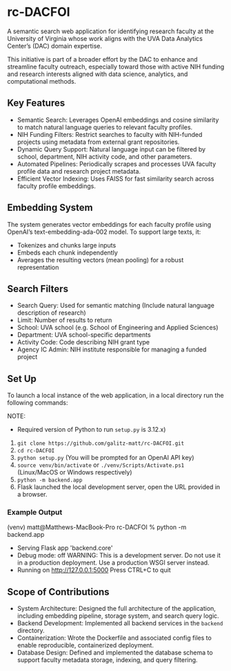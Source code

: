 # rc-DACFOI

A semantic search web application for identifying research faculty at the University of Virginia whose work aligns with the UVA Data Analytics Center’s (DAC) domain expertise.

This initiative is part of a broader effort by the DAC to enhance and streamline faculty outreach, especially toward those with active NIH funding and research interests aligned with data science, analytics, and computational methods.

## Key Features
- Semantic Search: Leverages OpenAI embeddings and cosine similarity to match natural language queries to relevant faculty profiles.
- NIH Funding Filters: Restrict searches to faculty with NIH-funded projects using metadata from external grant repositories.
- Dynamic Query Support: Natural language input can be filtered by school, department, NIH activity code, and other parameters.
- Automated Pipelines: Periodically scrapes and processes UVA faculty profile data and research project metadata.
- Efficient Vector Indexing: Uses FAISS for fast similarity search across faculty profile embeddings.

## Embedding System
The system generates vector embeddings for each faculty profile using OpenAI’s text-embedding-ada-002 model. To support large texts, it:
- Tokenizes and chunks large inputs
- Embeds each chunk independently
- Averages the resulting vectors (mean pooling) for a robust representation

## Search Filters
- Search Query: Used for semantic matching (Include natural language description of research)
- Limit: Number of results to return
- School: UVA school (e.g. School of Engineering and Applied Sciences)
- Department: UVA school-specific departments
- Activity Code: Code describing NIH grant type
- Agency IC Admin: NIH institute responsible for managing a funded project

## Set Up
To launch a local instance of the web application, in a local directory run the following commands:

NOTE: 
- Required version of Python to run `setup.py` is 3.12.x)

1. `git clone https://github.com/galitz-matt/rc-DACFOI.git`
2. `cd rc-DACFOI`
3. `python setup.py` (You will be prompted for an OpenAI API key)
4. `source venv/bin/activate` or `./venv/Scripts/Activate.ps1` (Linux/MacOS or Windows respectively)
5. `python -m backend.app`
6. Flask launched the local development server, open the URL provided in a browser.

### Example Output
(venv) matt@Matthews-MacBook-Pro rc-DACFOI % python -m backend.app
 * Serving Flask app 'backend.core'
 * Debug mode: off
WARNING: This is a development server. Do not use it in a production deployment. Use a production WSGI server instead.
 * Running on http://127.0.0.1:5000
Press CTRL+C to quit

## Scope of Contributions
- System Architecture: Designed the full architecture of the application, including embedding pipeline, storage system, and search query logic.
- Backend Development: Implemented all backend services in the `backend` directory.
- Containerization: Wrote the Dockerfile and associated config files to enable reproducible, containerized deployment.
- Database Design: Defined and implemented the database schema to support faculty metadata storage, indexing, and query filtering.
